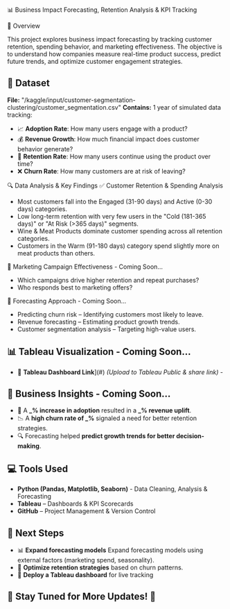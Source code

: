 📊 Business Impact Forecasting, Retention Analysis & KPI Tracking

🚀 Overview

This project explores business impact forecasting by tracking customer retention, spending behavior, and marketing effectiveness. The objective is to understand how companies measure real-time product success, predict future trends, and optimize customer engagement strategies.

## 📂 Dataset 
**File:** "/kaggle/input/customer-segmentation-clustering/customer_segmentation.csv"
**Contains:** 1 year of simulated data tracking:
  - 📈 **Adoption Rate**: How many users engage with a product?
  - 💰 **Revenue Growth**: How much financial impact does customer behavior generate?
  - 🔄 **Retention Rate**: How many users continue using the product over time?
  - ❌ **Churn Rate**: How many customers are at risk of leaving?
  
🔍 Data Analysis & Key Findings
  ✅ Customer Retention & Spending Analysis
   - Most customers fall into the Engaged (31-90 days) and Active (0-30 days) categories.
   - Low long-term retention with very few users in the "Cold (181-365 days)" or "At Risk (>365 days)" segments.
   - Wine & Meat Products dominate customer spending across all retention categories.
   - Customers in the Warm (91-180 days) category spend slightly more on meat products than others.

  📢 Marketing Campaign Effectiveness - Coming Soon...
   - Which campaigns drive higher retention and repeat purchases?
   - Who responds best to marketing offers?

  🔮 Forecasting Approach - Coming Soon...
   - Predicting churn risk – Identifying customers most likely to leave.
   - Revenue forecasting – Estimating product growth trends.
   - Customer segmentation analysis – Targeting high-value users.
 
## 📊 Tableau Visualization - Coming Soon...
- 🔗 **Tableau Dashboard Link**](#) _(Upload to Tableau Public & share link)_ -  

## 📜 Business Insights - Coming Soon...
- 📌 A **_% increase in adoption** resulted in a **_% revenue uplift**.
- 📉 A **high churn rate of _%** signaled a need for better retention strategies.
- 🔍 Forecasting helped **predict growth trends for better decision-making**.

## 💻 Tools Used
- **Python (Pandas, Matplotlib, Seaborn)** - Data Cleaning, Analysis & Forecasting
- **Tableau** – Dashboards & KPI Scorecards
- **GitHub** – Project Management & Version Control

## 📢 Next Steps 
- 📊 **Expand forecasting models** Expand forecasting models using external factors (marketing spend, seasonality).
- 🔄 **Optimize retention strategies** based on churn patterns.
- 🚀 **Deploy a Tableau dashboard** for live tracking

🚀 Stay Tuned for More Updates! 🚀
---